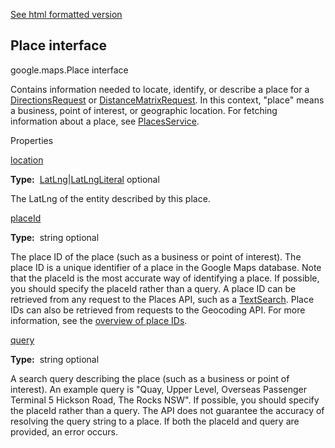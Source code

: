 [See html formatted version](https://huasofoundries.github.io/google-maps-documentation/Place.html)


Place interface
---------------

google.maps.Place interface

Contains information needed to locate, identify, or describe a place for a [DirectionsRequest](DirectionsRequest.md) or [DistanceMatrixRequest](DistanceMatrixRequest.md). In this context, "place" means a business, point of interest, or geographic location. For fetching information about a place, see [PlacesService](PlacesService.md).

Properties

[location](#Place.location)

**Type:**  [LatLng](LatLng.md)|[LatLngLiteral](LatLngLiteral.md) optional

The LatLng of the entity described by this place.

[placeId](#Place.placeId)

**Type:**  string optional

The place ID of the place (such as a business or point of interest). The place ID is a unique identifier of a place in the Google Maps database. Note that the placeId is the most accurate way of identifying a place. If possible, you should specify the placeId rather than a query. A place ID can be retrieved from any request to the Places API, such as a [TextSearch](https://developers.google.com/places/webservice/search). Place IDs can also be retrieved from requests to the Geocoding API. For more information, see the [overview of place IDs](https://developers.google.com/places/place-id).

[query](#Place.query)

**Type:**  string optional

A search query describing the place (such as a business or point of interest). An example query is "Quay, Upper Level, Overseas Passenger Terminal 5 Hickson Road, The Rocks NSW". If possible, you should specify the placeId rather than a query. The API does not guarantee the accuracy of resolving the query string to a place. If both the placeId and query are provided, an error occurs.